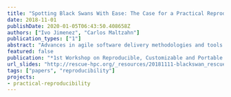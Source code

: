 ```yaml
---
title: "Spotting Black Swans With Ease: The Case for a Practical Reproducibility Platform"
date: 2018-11-01
publishDate: 2020-01-05T06:43:50.408658Z
authors: ["Ivo Jimenez", "Carlos Maltzahn"]
publication_types: ["1"]
abstract: "Advances in agile software delivery methodologies and tools (commonly referred to as DevOps) have not yet materialized in academic scenarios such as university, industry and government laboratories. In this position paper we make the case for Black Swan, a platform for the agile implementation, maintenance and curation of experimentation pipelines by embracing a DevOps approach."
featured: false
publication: "*1st Workshop on Reproducible, Customizable and Portable Workflows for HPC (ResCuE-HPC'18, co-located with SC'18)*"
url_slides: "http://rescue-hpc.org/_resources/20181111-blackswan_rescue-hpc-sc18-workshop.pdf"
tags: ["papers", "reproducibility"]
projects:
- practical-reproducibility
---
```


